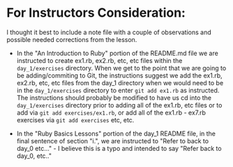 # For Instructors Consideration:

I thought it best to include a note file with a couple of observations and possible needed corrections from the lesson.

- In the "An Introduction to Ruby" portion of the README.md file we are instructed to create ex1.rb, ex2.rb, etc, etc files within the `day_1/exercises` directory. When we get to the point that we are going to be adding/commiting to Git, the instructions suggest we add the ex1.rb, ex2.rb, etc, etc files from the day_1 directory when we would need to be in the `day_1/exercises` directory to enter `git add ex1.rb` as instructed. The instructions should probably be modified to have us cd into the `day_1/exercises` directory prior to adding all of the ex1.rb, etc files or to add via `git add exercises/ex1.rb`, or add all of the ex1.rb - ex7.rb exercises via `git add exercises` etc, etc.

- In the "Ruby Basics Lessons" portion of the day_1 README file, in the final sentence of section "i.", we are instructed to "Refer to back to day_0 etc..." - I believe this is a typo and intended to say "Refer back to day_0, etc.."
